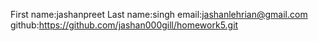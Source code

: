 First name:jashanpreet Last name:singh email:jashanlehrian@gmail.com github:https://github.com/jashan000gill/homework5.git
